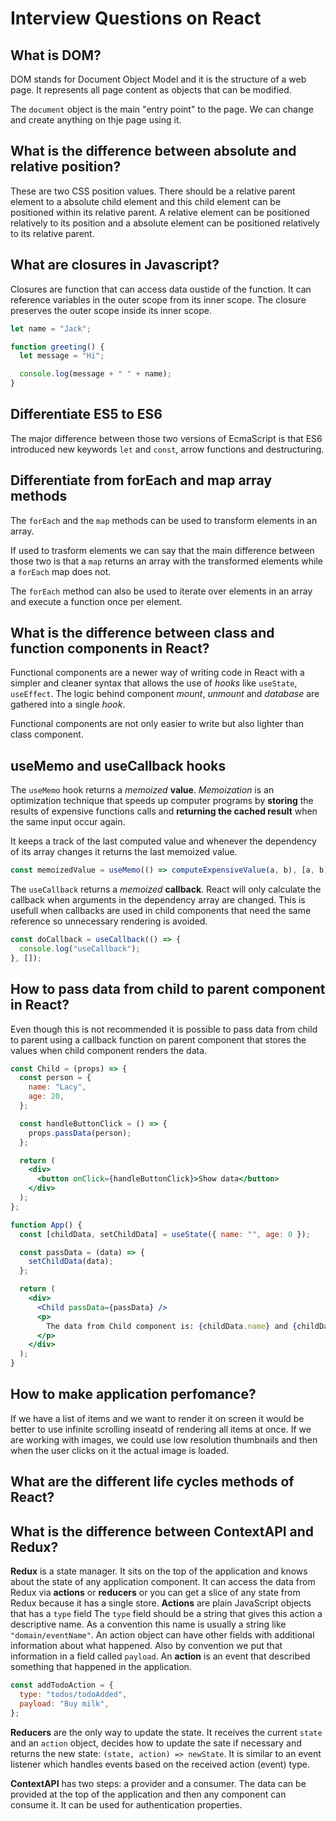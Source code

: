 # Interview Questions on React

## What is DOM?

DOM stands for Document Object Model and it is the structure of a web page. It represents all page content as objects that can be modified.

The `document` object is the main "entry point" to the page. We can change and create anything on thje page using it.

## What is the difference between absolute and relative position?

These are two CSS position values. There should be a relative parent element to a absolute child element and this child element can be positioned within its relative parent. A relative element can be positioned relatively to its position and a absolute element can be positioned relatively to its relative parent.

## What are closures in Javascript?

Closures are function that can access data oustide of the function. It can reference variables in the outer scope from its inner scope. The closure preserves the outer scope inside its inner scope.

```js
let name = "Jack";

function greeting() {
  let message = "Hi";

  console.log(message + " " + name);
}
```

## Differentiate ES5 to ES6

The major difference between those two versions of EcmaScript is that ES6 introduced new keywords `let` and `const`, arrow functions and destructuring.

## Differentiate from forEach and map array methods

The `forEach` and the `map` methods can be used to transform elements in an array.

If used to trasform elements we can say that the main difference between those two is that a `map` returns an array with the transformed elements while a `forEach` map does not.

The `forEach` method can also be used to iterate over elements in an array and execute a function once per element.

## What is the difference between class and function components in React?

Functional components are a newer way of writing code in React with a simpler and cleaner syntax that allows the use of _hooks_ like `useState`, `useEffect`. The logic behind component _mount_, _unmount_ and _database_ are gathered into a single _hook_.

Functional components are not only easier to write but also lighter than class component.

## useMemo and useCallback hooks

The `useMemo` hook returns a _memoized_ **value**. _Memoization_ is an optimization technique that speeds up computer programs by **storing** the results of expensive functions calls and **returning the cached result** when the same input occur again.

It keeps a track of the last computed value and whenever the dependency of its array changes it returns the last memoized value.

```jsx
const memoizedValue = useMemo(() => computeExpensiveValue(a, b), [a, b]);
```

The `useCallback` returns a _memoized_ **callback**. React will only calculate the callback when arguments in the dependency array are changed. This is usefull when callbacks are used in child components that need the same reference so unnecessary rendering is avoided.

```jsx
const doCallback = useCallback(() => {
  console.log("useCallback");
}, []);
```

## How to pass data from child to parent component in React?

Even though this is not recommended it is possible to pass data from child to parent using a callback function on parent component that stores the values when child component renders the data.

```jsx
const Child = (props) => {
  const person = {
    name: "Lacy",
    age: 20,
  };

  const handleButtonClick = () => {
    props.passData(person);
  };

  return (
    <div>
      <button onClick={handleButtonClick}>Show data</button>
    </div>
  );
};

function App() {
  const [childData, setChildData] = useState({ name: "", age: 0 });

  const passData = (data) => {
    setChildData(data);
  };

  return (
    <div>
      <Child passData={passData} />
      <p>
        The data from Child component is: {childData.name} and {childData.age}.
      </p>
    </div>
  );
}
```

## How to make application perfomance?

If we have a list of items and we want to render it on screen it would be better to use infinite scrolling inseatd of rendering all items at once. If we are working with images, we could use low resolution thumbnails and then when the user clicks on it the actual image is loaded.

## What are the different life cycles methods of React?

## What is the difference between ContextAPI and Redux?

**Redux** is a state manager. It sits on the top of the application and knows about the state of any application component. It can access the data from Redux via **actions** or **reducers** or you can get a slice of any state from Redux because it has a single store. **Actions** are plain JavaScript objects that has a `type` field The `type` field should be a string that gives this action a descriptive name. As a convention this name is usually a string like `"domain/eventName"`. An action object can have other fields with additional information about what happened. Also by convention we put that information in a field called `payload`. An **action** is an event that described something that happened in the application.

```jsx
const addTodoAction = {
  type: "todos/todoAdded",
  payload: "Buy milk",
};
```

**Reducers** are the only way to update the state. It receives the current `state` and an `action` object, decides how to update the sate if necessary and returns the new state: `(state, action) => newState`. It is similar to an event listener which handles events based on the received action (event) type.

**ContextAPI** has two steps: a provider and a consumer. The data can be provided at the top of the application and then any component can consume it. It can be used for authentication properties.
